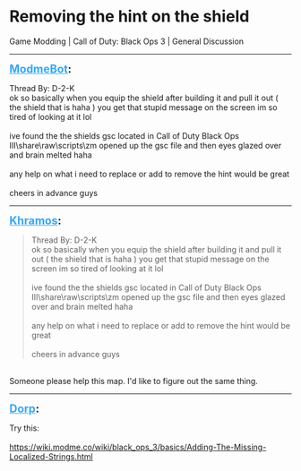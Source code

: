 # Removing the hint on the shield
Game Modding | Call of Duty: Black Ops 3 | General Discussion

---
<strong style="font-size: 1.4em;"><span style="text-decoration: underline;text-decoration-color: #34a7f9;"><span style="color:#34a7f9;">ModmeBot</span></span>:</strong>

<p>Thread By: D-2-K<br />ok so basically when you equip the shield after building it and pull it out ( the shield that is haha )  you get that stupid message on the screen im so tired of looking at it lol <br /> <br />ive found the the shields gsc located in Call of Duty Black Ops III\share\raw\scripts\zm opened up the gsc file and then eyes glazed over and brain melted haha<br /> <br />any help on what i need to replace or add to remove the hint would be great <br /> <br />cheers in advance guys</p>

---
<strong style="font-size: 1.4em;"><span style="text-decoration: underline;text-decoration-color: #34a7f9;"><span style="color:#34a7f9;">Khramos</span></span>:</strong>

<p><blockquote>Thread By: D-2-K<br />ok so basically when you equip the shield after building it and pull it out ( the shield that is haha )  you get that stupid message on the screen im so tired of looking at it lol<br /><br />ive found the the shields gsc located in Call of Duty Black Ops III\share\raw\scripts\zm opened up the gsc file and then eyes glazed over and brain melted haha<br /><br />any help on what i need to replace or add to remove the hint would be great<br /><br />cheers in advance guys<br /></blockquote><br />Someone please help this map. I&#39;d like to figure out the same thing.</p>

---
<strong style="font-size: 1.4em;"><span style="text-decoration: underline;text-decoration-color: #34a7f9;"><span style="color:#34a7f9;">Dorp</span></span>:</strong>

<p>Try this:<br /><br /><a href="https://wiki.modme.co/wiki/black_ops_3/basics/Adding-The-Missing-Localized-Strings.html">https://wiki.modme.co/wiki/black_ops_3/basics/Adding-The-Missing-Localized-Strings.html</a></p>

